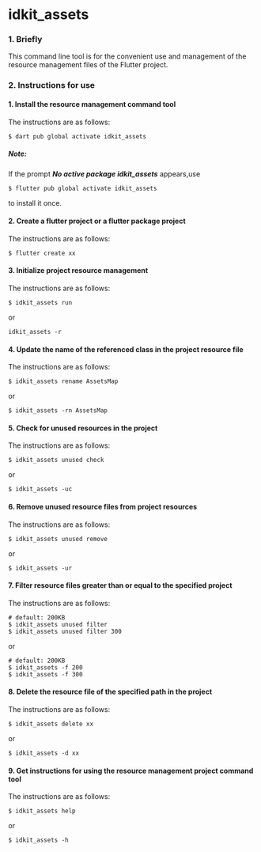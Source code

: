 # idkit_assets

### 1. Briefly

This command line tool is for the convenient use and management of the resource management files of the Flutter project.

### 2. Instructions for use

#### 1. Install the resource management command tool

The instructions are as follows:

```shell
$ dart pub global activate idkit_assets
```

##### Note:

If the prompt **_No active package idkit_assets_** appears,use

```shell
$ flutter pub global activate idkit_assets
```

to install it once.

#### 2. Create a flutter project or a flutter package project

The instructions are as follows:

```shell
$ flutter create xx
```

#### 3. Initialize project resource management

The instructions are as follows:

```shell
$ idkit_assets run
```

or

```shell
idkit_assets -r
```

#### 4. Update the name of the referenced class in the project resource file

The instructions are as follows:

```shell
$ idkit_assets rename AssetsMap
```

or

```shell
$ idkit_assets -rn AssetsMap
```

#### 5. Check for unused resources in the project

The instructions are as follows:

```shell
$ idkit_assets unused check
```

or

```shell
$ idkit_assets -uc
```

#### 6. Remove unused resource files from project resources

The instructions are as follows:

```shell
$ idkit_assets unused remove
```

or

```shell
$ idkit_assets -ur
```

#### 7. Filter resource files greater than or equal to the specified project

The instructions are as follows:

```shell
# default: 200KB
$ idkit_assets unused filter
$ idkit_assets unused filter 300

```

or

```shell
# default: 200KB
$ idkit_assets -f 200
$ idkit_assets -f 300
```

#### 8. Delete the resource file of the specified path in the project

The instructions are as follows:

```shell
$ idkit_assets delete xx
```

or

```shell
$ idkit_assets -d xx
```

#### 9. Get instructions for using the resource management project command tool

The instructions are as follows:

```shell
$ idkit_assets help
```

or

```shell
$ idkit_assets -h
```
